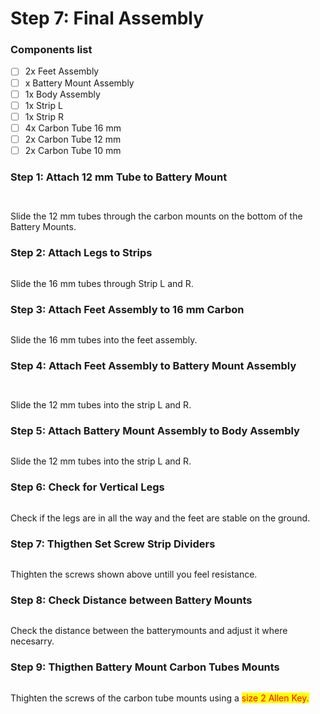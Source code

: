 # Step 7: Final Assembly

### Components list

* [ ] 2x Feet Assembly
* [ ] x Battery Mount Assembly
* [ ] 1x Body Assembly
* [ ] 1x Strip L
* [ ] 1x Strip R
* [ ] 4x Carbon Tube 16 mm
* [ ] 2x Carbon Tube 12 mm&#x20;
* [ ] 2x Carbon Tube 10 mm

### Step 1: Attach 12 mm Tube to Battery Mount

<div>

<figure><img src="../../.gitbook/assets/IMG_20241021_153905.jpg" alt=""><figcaption></figcaption></figure>

 

<figure><img src="../../.gitbook/assets/IMG_20241021_153909.jpg" alt=""><figcaption></figcaption></figure>

</div>

Slide the 12 mm tubes through the carbon mounts on the bottom of the Battery Mounts.&#x20;

### Step 2: Attach Legs to Strips

<figure><img src="../../.gitbook/assets/IMG_20241021_153530.jpg" alt=""><figcaption></figcaption></figure>

Slide the 16 mm tubes through Strip L and R.&#x20;

### Step 3: Attach Feet Assembly to 16 mm Carbon

<figure><img src="../../.gitbook/assets/IMG_20241021_153712.jpg" alt=""><figcaption></figcaption></figure>

Slide the 16 mm tubes into the feet assembly.

### Step 4: Attach Feet Assembly to Battery Mount Assembly

<div align="center">

<figure><img src="../../.gitbook/assets/IMG_20241021_153946.jpg" alt=""><figcaption></figcaption></figure>

 

<figure><img src="../../.gitbook/assets/IMG_20241021_153922.jpg" alt=""><figcaption></figcaption></figure>

</div>

Slide the 12 mm tubes into the strip L and R.&#x20;

### Step 5: Attach Battery Mount Assembly to Body Assembly

<figure><img src="../../.gitbook/assets/IMG_20241021_154740.jpg" alt=""><figcaption></figcaption></figure>

Slide the 12 mm tubes into the strip L and R.&#x20;

### Step 6: Check for Vertical Legs

<figure><img src="../../.gitbook/assets/IMG_20241021_154740 (1).jpg" alt=""><figcaption></figcaption></figure>

Check if the legs are in all the way and the feet are stable on the ground.

### Step 7: Thigthen Set Screw Strip Dividers

<figure><img src="../../.gitbook/assets/IMG_20241021_163240.jpg" alt=""><figcaption></figcaption></figure>

Thighten the screws shown above untill you feel resistance.&#x20;

### Step 8: Check Distance between Battery Mounts

<figure><img src="../../.gitbook/assets/IMG_20241021_153939.jpg" alt=""><figcaption></figcaption></figure>

Check the distance between the batterymounts and adjust it where necesarry.&#x20;

### Step 9: Thigthen Battery Mount Carbon Tubes Mounts

<figure><img src="../../.gitbook/assets/IMG_20241021_163257 (1).jpg" alt=""><figcaption></figcaption></figure>

Thighten the screws of the carbon tube mounts using a <mark style="color:red;">size 2 Allen Key.</mark>
